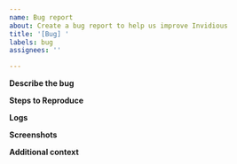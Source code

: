 ```yaml
---
name: Bug report
about: Create a bug report to help us improve Invidious
title: '[Bug] '
labels: bug
assignees: ''

---
```


<!-- Please use the search function to check if the bug you found has already been reported by someone else -->
<!-- If you want to suggest a new feature please use "Feature request" instead -->
<!-- If you want to suggest an enhancement to an existing feature please use "Enhancement" instead -->

**Describe the bug**
<!-- A clear and concise description of what the bug is. -->

**Steps to Reproduce**
<!-- Steps to reproduce the behavior:
1. Go to '...'
2. Click on '....'
3. Scroll down to '....'
4. See error
-->

**Logs**
<!-- If applicable, copy the log that appear in the browser page where the error is reported. -->

**Screenshots**
<!-- If applicable, add screenshots to help explain your problem. -->

**Additional context**
<!-- Add any other context about the problem here.
 - Browser (if applicable):
 - OS (if applicable):
-->
